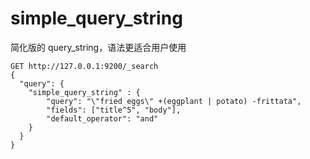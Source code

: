 # simple_query_string

简化版的 query_string，语法更适合用户使用

```http
GET http://127.0.0.1:9200/_search
{
  "query": {
    "simple_query_string" : {
        "query": "\"fried eggs\" +(eggplant | potato) -frittata",
        "fields": ["title^5", "body"],
        "default_operator": "and"
    }
  }
}
```

